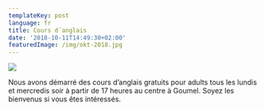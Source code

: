 ```yaml
---
templateKey: post
language: fr
title: Cours d´anglais
date: '2018-10-11T14:49:30+02:00'
featuredImage: /img/okt-2018.jpg
---
```

![](/img/okt-2018.jpg)

Nous avons démarré des cours d’anglais gratuits pour adults tous les lundis et mercredis soir à partir de 17 heures au centre à Goumel. Soyez les bienvenus si vous êtes intéressés.
